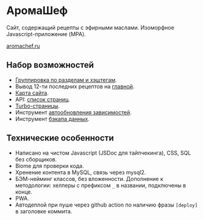 # АромаШеф

Сайт, содержащий рецепты с эфирными маслами. Изоморфное Javascript-приложение (MPA).

[aromachef.ru](https://aromachef.ru)

## Набор возможностей

- [Группировка по разделам и хэштегам](https://aromachef.ru/structure).
- Вывод 12-ти последних рецептов на [главной](https://aromachef.ru).
- [Карта сайта](https://aromachef.ru/sitemap.xml).
- API: [список страниц](https://aromachef.ru/api/pages).
- [Turbo-страницы](https://aromachef.ru/turbo.rss).
- Инструмент [aвтообновления зависимостей](tools/upgrade.js).
- Инструмент [бэкапа данных](tools/dump.js).

## Технические особенности

- Написано на чистом Javascript (JSDoc для тайпчекинга), CSS, SQL без сборщиков.
- Biome для проверки кода.
- Хренение контента в MySQL, связь через mysql2.
- БЭМ-нейминг классов, без вложенности. Дополнение к методологии: хелперы с префиксом `_` в названии, подключены в конце.
- PWA.
- Автодеплой при пуше через github action по наличию фразы `[deploy]` в заголовке коммита.
